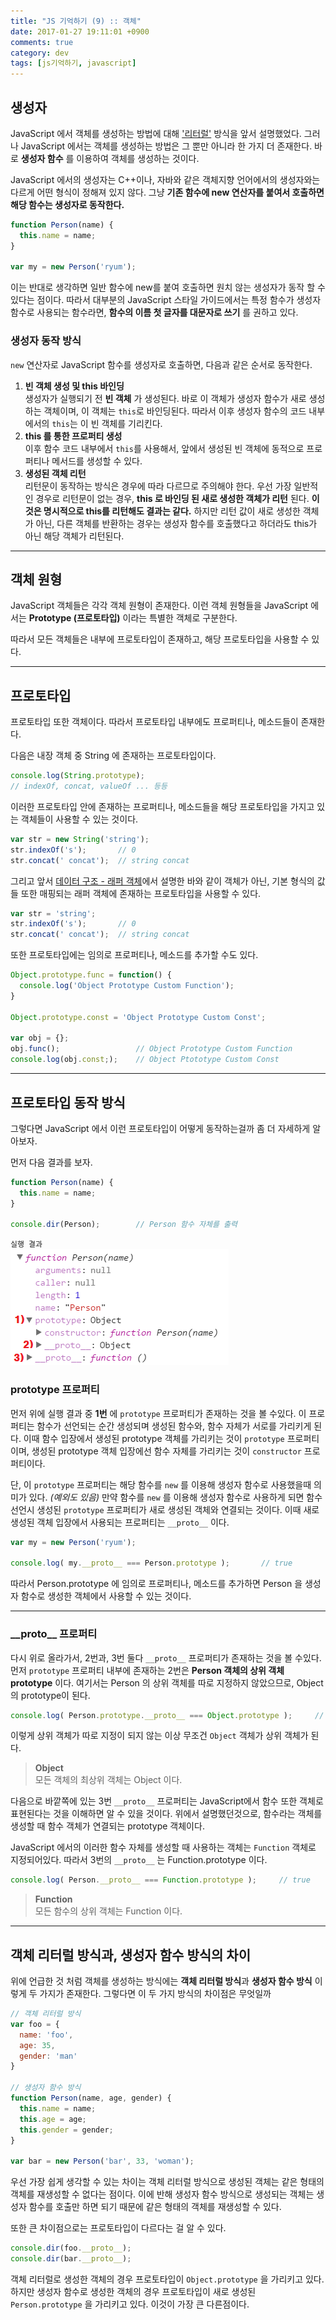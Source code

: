 ```yaml
---
title: "JS 기억하기 (9) :: 객체"
date: 2017-01-27 19:11:01 +0900
comments: true
category: dev
tags: [js기억하기, javascript]
---
```


## 생성자
JavaScript 에서 객체를 생성하는 방법에 대해 ['리터럴'](/dev/post/4#object) 방식을 앞서 설명했었다.
그러나 JavaScript 에서는 객체를 생성하는 방법은 그 뿐만 아니라 한 가지 더 존재한다.
바로 **생성자 함수** 를 이용하여 객체를 생성하는 것이다.

JavaScript 에서의 생성자는 C++이나, 자바와 같은 객체지향 언어에서의 생성자와는 다르게 어떤 형식이 정해져 있지 않다.
그냥 **기존 함수에 new 연산자를 붙여서 호출하면 해당 함수는 생성자로 동작한다.**

```js
function Person(name) {
  this.name = name;
}

var my = new Person('ryum');
```

이는 반대로 생각하면 일반 함수에 new를 붙여 호출하면 원치 않는 생성자가 동작 할 수 있다는 점이다.
따라서 대부분의 JavaScript 스타일 가이드에서는 특정 함수가 생성자 함수로 사용되는 함수라면,
**함수의 이름 첫 글자를 대문자로 쓰기** 를 권하고 있다.

### 생성자 동작 방식
`new` 연산자로 JavaScript 함수를 생성자로 호출하면, 다음과 같은 순서로 동작한다.

1. **빈 객체 생성 및 this 바인딩**  
생성자가 실행되기 전 **빈 객체** 가 생성된다. 바로 이 객체가 생성자 함수가 새로 생성하는 객체이며,
이 객체는 `this`로 바인딩된다. 따라서 이후 생성자 함수의 코드 내부에서의 `this`는 이 빈 객체를 기리킨다.
2. **this 를 통한 프로퍼티 생성**  
이후 함수 코드 내부에서 `this`를 사용해서, 앞에서 생성된 빈 객체에 동적으로 프로퍼티나 메서드를 생성할 수 있다.
3. **생성된 객체 리턴**  
리턴문이 동작하는 방식은 경우에 따라 다르므로 주의해야 한다.
우선 가장 일반적인 경우로 리턴문이 없는 경우, **this 로 바인딩 된 새로 생성한 객체가 리턴** 된다.
**이것은 명시적으로 this를 리턴해도 결과는 같다.**
하지만 리턴 값이 새로 생성한 객체가 아닌, 다른 객체를 반환하는 경우는
생성자 함수를 호출했다고 하더라도 this가 아닌 해당 객체가 리턴된다.

---

## 객체 원형
JavaScript 객체들은 각각 객체 원형이 존재한다.
이런 객체 원형들을 JavaScript 에서는 **Prototype (프로토타입)** 이라는 특별한 객체로 구분한다.

따라서 모든 객체들은 내부에 프로토타입이 존재하고,
해당 프로토타입을 사용할 수 있다.

---

## 프로토타입
프로토타입 또한 객체이다.
따라서 프로토타입 내부에도 프로퍼티나, 메소드들이 존재한다.

다음은 내장 객체 중 String 에 존재하는 프로토타입이다.
```js
console.log(String.prototype);
// indexOf, concat, valueOf ... 등등
```

이러한 프로토타입 안에 존재하는 프로퍼티나, 메소드들을
해당 프로토타입을 가지고 있는 객체들이 사용할 수 있는 것이다.

```js
var str = new String('string');
str.indexOf('s');		// 0
str.concat(' concat');	// string concat
```

그리고 앞서 [데이터 구조 - 래퍼 객체](/dev/post/4#래퍼-객체-wrapper-object)에서 설명한 바와 같이
객체가 아닌, 기본 형식의 값들 또한 매핑되는 래퍼 객체에 존재하는 프로토타입을 사용할 수 있다.

```js
var str = 'string';
str.indexOf('s');		// 0
str.concat(' concat');	// string concat
```

또한 프로토타입에는 임의로 프로퍼티나, 메소드를 추가할 수도 있다.

```js
Object.prototype.func = function() {
  console.log('Object Prototype Custom Function');
}

Object.prototype.const = 'Object Prototype Custom Const';

var obj = {};
obj.func();					// Object Prototype Custom Function
console.log(obj.const;);	// Object Ptototype Custom Const
```

---

## 프로토타입 동작 방식
그렇다면 JavaScript 에서 이런 프로토타입이 어떻게 동작하는걸까
좀 더 자세하게 알아보자.

먼저 다음 결과를 보자.

```js
function Person(name) {
  this.name = name;
}

console.dir(Person);		// Person 함수 자체를 출력
```

`실행 결과`  
![object-img01](/images/posts/dev/16/object-img01.png)

### prototype 프로퍼티
먼저 위에 실행 결과 중 **1번** 에 `prototype` 프로퍼티가 존재하는 것을 볼 수있다.
이 프로퍼티는 함수가 선언되는 순간 생성되며
생성된 함수와, 함수 자체가 서로를 가리키게 된다.
이때 함수 입장에서 생성된 prototype 객체를 가리키는 것이 `prototype` 프로퍼티이며,
생성된 prototype 객체 입장에선 함수 자체를 가리키는 것이 `constructor` 프로퍼티이다.

단, 이 `prototype` 프로퍼티는 해당 함수를 `new` 를 이용해 생성자 함수로 사용했을때 의미가 있다. *(예외도 있음)*
만약 함수를 `new` 를 이용해 생성자 함수로 사용하게 되면
함수 선언시 생성된 `prototype` 프로퍼티가 새로 생성된 객체와 연결되는 것이다.
이때 새로 생성된 객체 입장에서 사용되는 프로퍼티는 `__proto__` 이다.

```js
var my = new Person('ryum');

console.log( my.__proto__ === Person.prototype );		// true
```

따라서 Person.prototype 에 임의로 프로퍼티나, 메소드를 추가하면
Person 을 생성자 함수로 생성한 객체에서 사용할 수 있는 것이다.

---

### \_\_proto\__ 프로퍼티
다시 위로 올라가서, 2번과, 3번 둘다 `__proto__` 프로퍼티가 존재하는 것을 볼 수있다.
먼저 `prototype` 프로퍼티 내부에 존재하는 2번은 **Person 객체의 상위 객체 prototype** 이다.
여기서는 Person 의 상위 객체를 따로 지정하지 않았으므로, Object 의 prototype이 된다.

```js
console.log( Person.prototype.__proto__ === Object.prototype );		// true
```

이렇게 상위 객체가 따로 지정이 되지 않는 이상 무조건 `Object` 객체가 상위 객체가 된다.

> **Object**  
> 모든 객체의 최상위 객체는 Object 이다.

다음으로 바깥쪽에 있는 3번 `__proto__` 프로퍼티는
JavaScript에서 함수 또한 객체로 표현된다는 것을 이해하면 알 수 있을 것이다.
위에서 설명했던것으로, 함수라는 객체를 생성할 때 함수 객체가 연결되는 prototype 객체이다.

JavaScript 에서의 이러한 함수 자체를 생성할 때 사용하는 객체는 `Function` 객체로 지정되어있다.
따라서 3번의 `__proto__` 는 Function.prototype 이다.

```js
console.log( Person.__proto__ === Function.prototype );		// true
```

> **Function**  
> 모든 함수의 상위 객체는 Function 이다.

---

## 객체 리터럴 방식과, 생성자 함수 방식의 차이
위에 언급한 것 처럼 객체를 생성하는 방식에는
**객체 리터럴 방식**과 **생성자 함수 방식** 이렇게 두 가지가 존재한다.
그렇다면 이 두 가지 방식의 차이점은 무엇일까

```js
// 객체 리터럴 방식
var foo = {
  name: 'foo',
  age: 35,
  gender: 'man'
}

// 생성자 함수 방식
function Person(name, age, gender) {
  this.name = name;
  this.age = age;
  this.gender = gender;
}

var bar = new Person('bar', 33, 'woman');
```

우선 가장 쉽게 생각할 수 있는 차이는 객체 리터럴 방식으로 생성된 객체는
같은 형태의 객체를 재생성할 수 없다는 점이다.
이에 반해 생성자 함수 방식으로 생성되는 객체는 생성자 함수를 호출만 하면 되기 때문에
같은 형태의 객체를 재생성할 수 있다.

또한 큰 차이점으로는 프로토타입이 다르다는 걸 알 수 있다.

```js
console.dir(foo.__proto__);
console.dir(bar.__proto__);
```

객체 리터럴로 생성한 객체의 경우 프로토타입이 `Object.prototype` 을 가리키고 있다.
하지만 생성자 함수로 생성한 객체의 경우 프로토타입이 새로 생성된 `Person.prototype` 을 가리키고 있다.
이것이 가장 큰 다른점이다.
